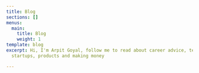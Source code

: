 ```yaml
---
title: Blog
sections: []
menus:
  main:
    title: Blog
    weight: 1
template: blog
excerpt: Hi, I'm Arpit Goyal, follow me to read about career advice, technologies,
  startups, products and making money

---
```

